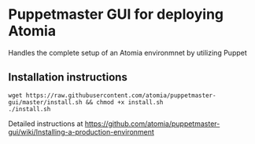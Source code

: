 # Puppetmaster GUI for deploying Atomia

Handles the complete setup of an Atomia environmnet by utilizing Puppet

## Installation instructions

	wget https://raw.githubusercontent.com/atomia/puppetmaster-gui/master/install.sh && chmod +x install.sh
	./install.sh

Detailed instructions at https://github.com/atomia/puppetmaster-gui/wiki/Installing-a-production-environment
